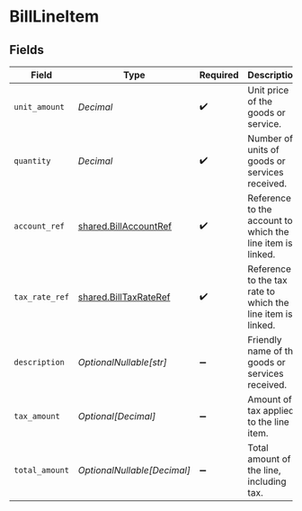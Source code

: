 # BillLineItem


## Fields

| Field                                                          | Type                                                           | Required                                                       | Description                                                    |
| -------------------------------------------------------------- | -------------------------------------------------------------- | -------------------------------------------------------------- | -------------------------------------------------------------- |
| `unit_amount`                                                  | *Decimal*                                                      | :heavy_check_mark:                                             | Unit price of the goods or service.                            |
| `quantity`                                                     | *Decimal*                                                      | :heavy_check_mark:                                             | Number of units of goods or services received.                 |
| `account_ref`                                                  | [shared.BillAccountRef](../../models/shared/billaccountref.md) | :heavy_check_mark:                                             | Reference to the account to which the line item is linked.     |
| `tax_rate_ref`                                                 | [shared.BillTaxRateRef](../../models/shared/billtaxrateref.md) | :heavy_check_mark:                                             | Reference to the tax rate to which the line item is linked.    |
| `description`                                                  | *OptionalNullable[str]*                                        | :heavy_minus_sign:                                             | Friendly name of the goods or services received.               |
| `tax_amount`                                                   | *Optional[Decimal]*                                            | :heavy_minus_sign:                                             | Amount of tax applied to the line item.                        |
| `total_amount`                                                 | *OptionalNullable[Decimal]*                                    | :heavy_minus_sign:                                             | Total amount of the line, including tax.                       |